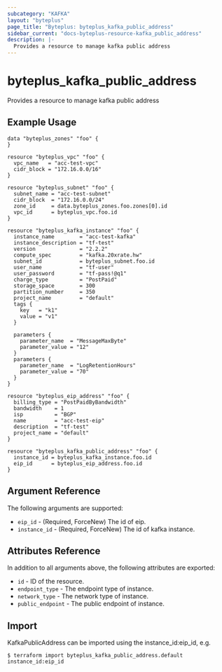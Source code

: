 ```yaml
---
subcategory: "KAFKA"
layout: "byteplus"
page_title: "Byteplus: byteplus_kafka_public_address"
sidebar_current: "docs-byteplus-resource-kafka_public_address"
description: |-
  Provides a resource to manage kafka public address
---
```

# byteplus_kafka_public_address
Provides a resource to manage kafka public address
## Example Usage
```hcl
data "byteplus_zones" "foo" {
}

resource "byteplus_vpc" "foo" {
  vpc_name   = "acc-test-vpc"
  cidr_block = "172.16.0.0/16"
}

resource "byteplus_subnet" "foo" {
  subnet_name = "acc-test-subnet"
  cidr_block  = "172.16.0.0/24"
  zone_id     = data.byteplus_zones.foo.zones[0].id
  vpc_id      = byteplus_vpc.foo.id
}

resource "byteplus_kafka_instance" "foo" {
  instance_name        = "acc-test-kafka"
  instance_description = "tf-test"
  version              = "2.2.2"
  compute_spec         = "kafka.20xrate.hw"
  subnet_id            = byteplus_subnet.foo.id
  user_name            = "tf-user"
  user_password        = "tf-pass!@q1"
  charge_type          = "PostPaid"
  storage_space        = 300
  partition_number     = 350
  project_name         = "default"
  tags {
    key   = "k1"
    value = "v1"
  }

  parameters {
    parameter_name  = "MessageMaxByte"
    parameter_value = "12"
  }
  parameters {
    parameter_name  = "LogRetentionHours"
    parameter_value = "70"
  }
}

resource "byteplus_eip_address" "foo" {
  billing_type = "PostPaidByBandwidth"
  bandwidth    = 1
  isp          = "BGP"
  name         = "acc-test-eip"
  description  = "tf-test"
  project_name = "default"
}

resource "byteplus_kafka_public_address" "foo" {
  instance_id = byteplus_kafka_instance.foo.id
  eip_id      = byteplus_eip_address.foo.id
}
```
## Argument Reference
The following arguments are supported:
* `eip_id` - (Required, ForceNew) The id of eip.
* `instance_id` - (Required, ForceNew) The id of kafka instance.

## Attributes Reference
In addition to all arguments above, the following attributes are exported:
* `id` - ID of the resource.
* `endpoint_type` - The endpoint type of instance.
* `network_type` - The network type of instance.
* `public_endpoint` - The public endpoint of instance.


## Import
KafkaPublicAddress can be imported using the instance_id:eip_id, e.g.
```
$ terraform import byteplus_kafka_public_address.default instance_id:eip_id
```

